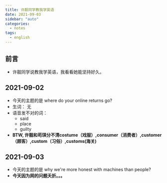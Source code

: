 ```yaml
---
title: 许靓同学教我学英语
date: 2021-09-03
sidebar: "auto"
categories:
  - notes
tags:
  - english
---
```


##  前言
- 许靓同学说教我学英语，我看看她能坚持好久。
##  2021-09-02
- 今天的主题的是  where do your online returns go?   
- 生词：  无    
- 语音发不对的词：   
    - said
    - place
    - guilty
- **BTW, 许靓和苟琪分不清costume（戏服）,consumer（消费者）,customer（顾客）,custom（习俗）,customs(海关)**

## 2021-09-03
- 今天的主题的是 why we're more honest with machines than people?
- **今天因为网的问题夭折。。。**
